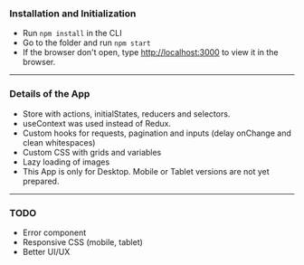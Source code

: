 ### Installation and Initialization
* Run `npm install` in the CLI
* Go to the folder and run `npm start`
* If the browser don't open, type [http://localhost:3000](http://localhost:3000) to view it in the browser.

---

### Details of the App
* Store with actions, initialStates, reducers and selectors.
* useContext was used instead of Redux.
* Custom hooks for requests, pagination and inputs (delay onChange and clean whitespaces)
* Custom CSS with grids and variables
* Lazy loading of images
* This App is only for Desktop. Mobile or Tablet versions are not yet prepared.

---

### TODO
* Error component
* Responsive CSS (mobile, tablet)
* Better UI/UX
